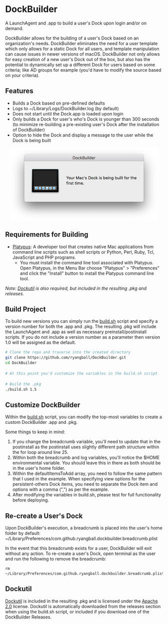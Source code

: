 # DockBuilder
A LaunchAgent and .app to build a user's Dock upon login and/or on demand.

DockBuilder allows for the building of a user's Dock based on an organization's needs. DockBuilder eliminates the need for a user template which only allows for a static Dock for all users, and template manipulation can cause issues in newer versions of macOS. DockBuilder not only allows for easy creation of a new user's Dock out of the box, but also has the potential to dynamically set up a different Dock for users based on some criteria; like AD groups for example (you'd have to modify the source based on your criteria).

## Features
- Builds a Dock based on pre-defined defaults
- Logs to ~/Library/Logs/DockBuilder.log (by default)
- Does not start until the Dock.app is loaded upon login
- Only builds a Dock for user's who's Dock is younger than 300 seconds (to minimize re-building a pre-existing user's Dock after the installation of DockBuilder)
- Option to hide the Dock and display a message to the user while the Dock is being built

<p align="center">
    <img alt="DockBuilder Message" width="478" src="images/dock_message.png">
</p>

## Requirements for Building
- [Platypus](https://sveinbjorn.org/platypus): A developer tool that creates native Mac applications from command line scripts such as shell scripts or Python, Perl, Ruby, Tcl, JavaScript and PHP programs.
    - You must install the command line tool associated with Platypus. Open Platypus, in the Menu Bar choose "Platypus" > "Preferences" and click the "Install" button to install the Platypus command line tool.

*Note: [Dockutil](https://github.com/ryangball/DockBuilder#Dockutil) is also required, but included in the resulting .pkg and releases.*

## Build Project
To build new versions you can simply run the [build.sh](/build.sh) script and specify a version number for both the .app and .pkg. The resulting .pkg will include the LaunchAgent and .app as well as necessary preinstall/postinstall scripts. If you do not include a version number as a parameter then version 1.0 will be assigned as the default.
```bash
# Clone the repo and traverse into the created directory
git clone https://github.com/ryangball/DockBuilder.git
cd DockBuilder

# At this point you'd customize the variables in the build.sh script

# Build the .pkg
./build.sh 1.5
```

## Customize DockBuilder
Within the [build.sh](/build.sh) script, you can modify the top-most variables to create a custom DockBuilder .app and .pkg.

Some things to keep in mind:
1. If you change the breadcrumb variable, you'll need to update that in the postinstall as the postinstall uses slightly different path structure within the for loop around line 25.
2. Within both the breadcrumb and log variables, you'll notice the $HOME environmental variable. You should leave this in there as both should be in the user's home folder.
3. Within the defaultItemsToAdd array, you need to follow the same pattern that I used in the example. When specifying view options for the persistent-others Dock items, you need to separate the Dock item and options with a comma (",") as per the example.
4. After modifying the variables in build.sh, please test for full functionality before deploying.

## Re-create a User's Dock
Upon DockBuilder's execution, a breadcrumb is placed into the user's home folder by default: ~/Library/Preferences/com.github.ryangball.dockbuilder.breadcrumb.plist

In the event that this breadcrumb exists for a user, DockBuilder will exit without any action. To re-create a user's Dock, open terminal as the user and run the following to remove the breadcrumb:
```
rm ~/Library/Preferences/com.github.ryangball.dockbuilder.breadcrumb.plist
```

## Dockutil
[Dockutil](https://github.com/kcrawford/dockutil) is included in the resulting .pkg and is licensed under the [Apache 2.0](http://www.apache.org/licenses/LICENSE-2.0) license. Dockutil is automatically downloaded from the releases section when using the build.sh script, or included if you download one of the DockBuilder Releases.
